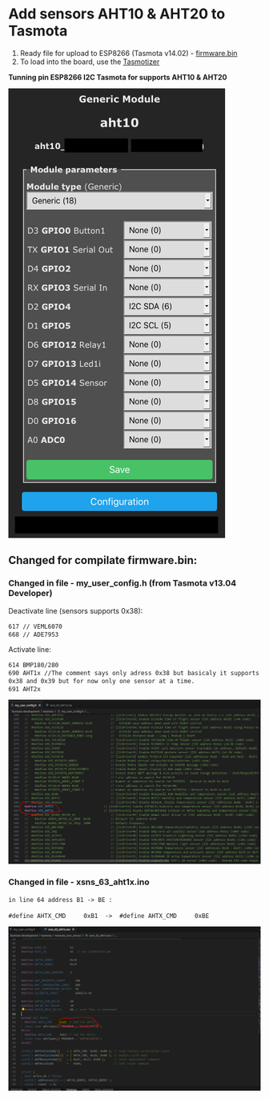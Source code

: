 # Add sensors AHT10 & AHT20 to Tasmota

1. Ready file for upload to ESP8266  (Tasmota v14.02)  - [firmware.bin](https://github.com/1638NimtE/Tasmota_AHT20/blob/main/firmware.bin)
2. To load into the board, use the [Tasmotizer](https://github.com/tasmota/tasmotizer)

**Tunning pin  ESP8266 I2C Tasmota for supports AHT10 & AHT20**

   ![plot](https://github.com/1638NimtE/Tasmota_AHT20/blob/main/PICS/AHT20_I2C_pin_Tasmota.png)
    
## Changed for compilate firmware.bin:

### Changed in file - my_user_config.h (from Tasmota v13.04 Developer)
    
Deactivate line (sensors supports 0x38):    
    
    617 // VEML6070    
    668 // ADE7953
 
Activate line:
    
    614 BMP180/280
    690 AHT1x //The comment says only adress 0x38 but basicaly it supports 0x38 and 0x39 but for now only one sensor at a time.
    691 AHT2x 
  ![plot](https://github.com/1638NimtE/Tasmota_AHT20/blob/main/PICS/01_my_user_config.h%20_active_%20AHT10%20AHT20.PNG)
  
### Changed in file - xsns_63_aht1x.ino

    in line 64 address B1 -> BE :

    #define AHTX_CMD     0xB1  ->  #define AHTX_CMD     0xBE
   ![plot](https://github.com/1638NimtE/Tasmota_AHT20/blob/main/PICS/02_%20xsns_63_aht1x_%20change%20address%20B1%20to%20BE.PNG)
